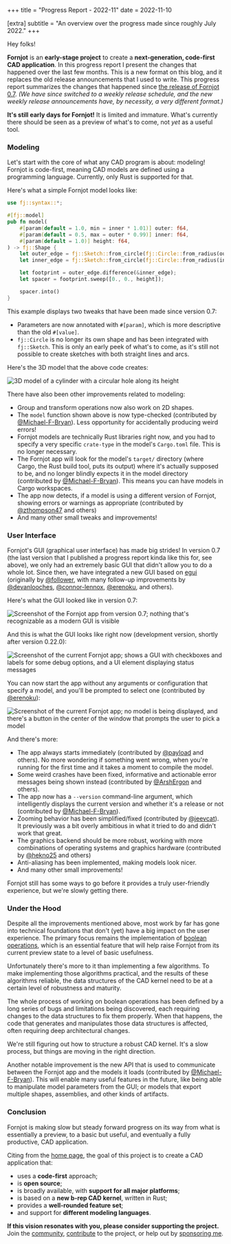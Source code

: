 +++
title = "Progress Report - 2022-11"
date = 2022-11-10

[extra]
subtitle = "An overview over the progress made since roughly July 2022."
+++

Hey folks!

**Fornjot** is an **early-stage project** to create a **next-generation, code-first CAD application**. In this progress report I present the changes that happened over the last few months. This is a new format on this blog, and it replaces the old release announcements that I used to write. This progress report summarizes the changes that happened since [the release of Fornjot 0.7](/blog/fornjot-0.7/). *(We have since switched to a weekly release schedule, and the new weekly release announcements have, by necessity, a very different format.)*

**It's still early days for Fornjot!** It is limited and immature. What's currently there should be seen as a preview of what's to come, not *yet* as a useful tool.


### Modeling

Let's start with the core of what any CAD program is about: modeling! Fornjot is code-first, meaning CAD models are defined using a programming language. Currently, only Rust is supported for that.

Here's what a simple Fornjot model looks like:

``` rust
use fj::syntax::*;

#[fj::model]
pub fn model(
    #[param(default = 1.0, min = inner * 1.01)] outer: f64,
    #[param(default = 0.5, max = outer * 0.99)] inner: f64,
    #[param(default = 1.0)] height: f64,
) -> fj::Shape {
    let outer_edge = fj::Sketch::from_circle(fj::Circle::from_radius(outer));
    let inner_edge = fj::Sketch::from_circle(fj::Circle::from_radius(inner));

    let footprint = outer_edge.difference(&inner_edge);
    let spacer = footprint.sweep([0., 0., height]);

    spacer.into()
}
```

This example displays two tweaks that have been made since version 0.7:

- Parameters are now annotated with `#[param]`, which is more descriptive than the old `#[value]`.
- `fj::Circle` is no longer its own shape and has been integrated with `fj::Sketch`. This is only an early peek of what's to come, as it's still not possible to create sketches with both straight lines and arcs.

Here's the 3D model that the above code creates:

![3D model of a cylinder with a circular hole along its height](/blog/progress-report-2022-11/spacer.png)

There have also been other improvements related to modeling:

- Group and transform operations now also work on 2D shapes.
- The `model` function shown above is now type-checked (contributed by [@Michael-F-Bryan]). Less opportunity for accidentally producing weird errors!
- Fornjot models are technically Rust libraries right now, and you had to specify a very specific `crate-type` in the model's `Cargo.toml` file. This is no longer necessary.
- The Fornjot app will look for the model's `target/` directory (where Cargo, the Rust build tool, puts its output) where it's actually supposed to be, and no longer blindly expects it in the model directory (contributed by [@Michael-F-Bryan]). This means you can have models in Cargo workspaces.
- The app now detects, if a model is using a different version of Fornjot, showing errors or warnings as appropriate (contributed by [@zthompson47] and others)
- And many other small tweaks and improvements!


### User Interface

Fornjot's GUI (graphical user interface) has made big strides! In version 0.7 (the last version that I published a progress report kinda like this for, see above), we only had an extremely basic GUI that didn't allow you to do a whole lot. Since then, we have integrated a new GUI based on [egui](https://github.com/emilk/egui) (originally by [@follower], with many follow-up improvements by [@devanlooches], [@connor-lennox], [@erenoku], and others).

Here's what the GUI looked like in version 0.7:

![Screenshot of the Fornjot app from version 0.7; nothing that's recognizable as a modern GUI is visible](/blog/progress-report-2022-11/gui-before.png)

And this is what the GUI looks like right now (development version, shortly after version 0.22.0):

![Screenshot of the current Fornjot app; shows a GUI with checkboxes and labels for some debug options, and a UI element displaying status messages](/blog/progress-report-2022-11/gui-after.png)

You can now start the app without any arguments or configuration that specify a model, and you'll be prompted to select one (contributed by [@erenoku]):

![Screenshot of the current Fornjot app; no model is being displayed, and there's a button in the center of the window that prompts the user to pick a model](/blog/progress-report-2022-11/gui-no-model.png)

And there's more:

- The app always starts immediately (contributed by [@payload] and others). No more wondering if something went wrong, when you're running for the first time and it takes a moment to compile the model.
- Some weird crashes have been fixed, informative and actionable error messages being shown instead (contributed by [@ArshErgon] and others).
- The app now has a `--version` command-line argument, which intelligently displays the current version and whether it's a release or not (contributed by [@Michael-F-Bryan]).
- Zooming behavior has been simplified/fixed (contributed by [@jeevcat]). It previously was a bit overly ambitious in what it tried to do and didn't work that great.
- The graphics backend should be more robust, working with more combinations of operating systems and graphics hardware (contributed by [@hekno25] and others)
- Anti-aliasing has been implemented, making models look nicer.
- And many other small improvements!

Fornjot still has some ways to go before it provides a truly user-friendly experience, but we're slowly getting there.


### Under the Hood

Despite all the improvements mentioned above, most work by far has gone into technical foundations that don't (yet) have a big impact on the user experience. The primary focus remains the implementation of [boolean operations](https://en.wikipedia.org/wiki/Constructive_solid_geometry), which is an essential feature that will help raise Fornjot from its current preview state to a level of basic usefulness.

Unfortunately there's more to it than implementing a few algorithms. To make implementing those algorithms practical, and the results of these algorithms reliable, the data structures of the CAD kernel need to be at a certain level of robustness and maturity.

The whole process of working on boolean operations has been defined by a long series of bugs and limitations being discovered, each requiring changes to the data structures to fix them properly. When that happens, the code that generates and manipulates those data structures is affected, often requiring deep architectural changes.

We're still figuring out how to structure a robust CAD kernel. It's a slow process, but things are moving in the right direction.

Another notable improvement is the new API that is used to communicate between the Fornjot app and the models it loads (contributed by [@Michael-F-Bryan]). This will enable many useful features in the future, like being able to manipulate model parameters from the GUI; or models that export multiple shapes, assemblies, and other kinds of artifacts.


### Conclusion

Fornjot is making slow but steady forward progress on its way from what is essentially a preview, to a basic but useful, and eventually a fully productive, CAD application.

Citing from the [home page](/), the goal of this project is to create a CAD application that:

- uses a **code-first** approach;
- is **open source**;
- is broadly available, with **support for all major platforms**;
- is based on a **new b-rep CAD kernel**, written in Rust;
- provides a **well-rounded feature set**;
- and support for **different modeling languages**.

**If this vision resonates with you, please consider supporting the project.** Join the [community](/community), [contribute](https://github.com/hannobraun/Fornjot/blob/main/CONTRIBUTING.md) to the project, or help out by [sponsoring me](/sponsor).


[@ArshErgon]: https://github.com/ArshErgon
[@connor-lennox]: https://github.com/connor-lennox
[@devanlooches]: https://github.com/devanlooches
[@erenoku]: https://github.com/erenoku
[@follower]: https://github.com/follower
[@hekno25]: https://github.com/hekno25
[@jeevcat]: https://github.com/jeevcat
[@Michael-F-Bryan]: https://github.com/Michael-F-Bryan
[@payload]: https://github.com/payload
[@zthompson47]: https://github.com/zthompson47
